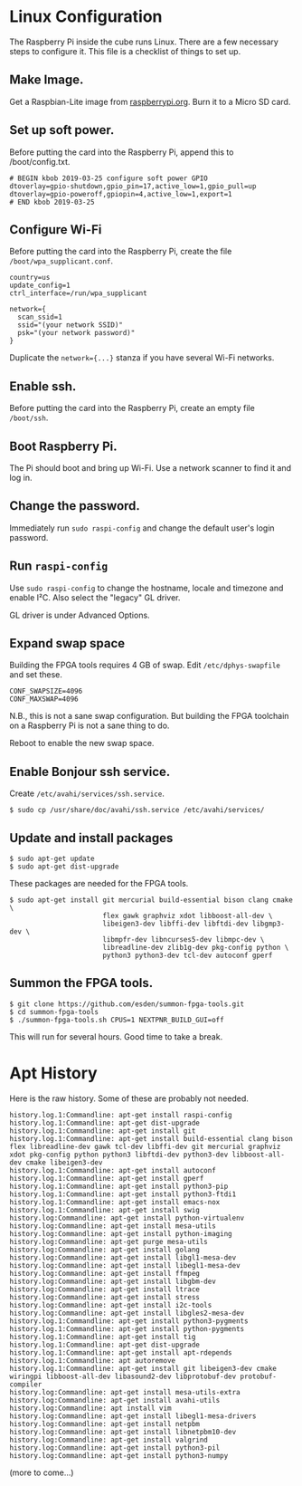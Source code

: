 # Linux Configuration

The Raspberry Pi inside the cube runs Linux.  There are
a few necessary steps to configure it.  This file is
a checklist of things to set up.

## Make Image.

Get a Raspbian-Lite image from
[raspberrypi.org](https://www.raspberrypi.org/downloads/).
Burn it to a Micro SD card.

## Set up soft power.

Before putting the card into the Raspberry Pi, append this to /boot/config.txt.

    # BEGIN kbob 2019-03-25 configure soft power GPIO
    dtoverlay=gpio-shutdown,gpio_pin=17,active_low=1,gpio_pull=up
    dtoverlay=gpio-poweroff,gpiopin=4,active_low=1,export=1
    # END kbob 2019-03-25

## Configure Wi-Fi

Before putting the card into the Raspberry Pi, create the file
`/boot/wpa_supplicant.conf`.

    country=us
    update_config=1
    ctrl_interface=/run/wpa_supplicant

    network={
      scan_ssid=1
      ssid="(your network SSID)"
      psk="(your network password)"
    }

Duplicate the `network={...}` stanza if you have several Wi-Fi networks.

## Enable ssh.

Before putting the card into the Raspberry Pi, create an empty file
`/boot/ssh`.

## Boot Raspberry Pi.

The Pi should boot and bring up Wi-Fi.  Use a network scanner to find
it and log in.

## Change the password.

Immediately run `sudo raspi-config` and change the default user's
login password.

## Run `raspi-config`

Use `sudo raspi-config` to change the hostname, locale and timezone and
enable I&sup2;C.  Also select the "legacy" GL driver.

GL driver is under Advanced Options.

## Expand swap space

Building the FPGA tools requires 4 GB of swap.  Edit
`/etc/dphys-swapfile` and set these.

    CONF_SWAPSIZE=4096
    CONF_MAXSWAP=4096

N.B., this is not a sane swap configuration.  But building the FPGA toolchain
on a Raspberry Pi is not a sane thing to do.

Reboot to enable the new swap space.

## Enable Bonjour ssh service.

Create `/etc/avahi/services/ssh.service`.

    $ sudo cp /usr/share/doc/avahi/ssh.service /etc/avahi/services/

## Update and install packages

    $ sudo apt-get update
    $ sudo apt-get dist-upgrade

These packages are needed for the FPGA tools.

    $ sudo apt-get install git mercurial build-essential bison clang cmake \
                           flex gawk graphviz xdot libboost-all-dev \
                           libeigen3-dev libffi-dev libftdi-dev libgmp3-dev \
                           libmpfr-dev libncurses5-dev libmpc-dev \
                           libreadline-dev zlib1g-dev pkg-config python \
                           python3 python3-dev tcl-dev autoconf gperf


## Summon the FPGA tools.

    $ git clone https://github.com/esden/summon-fpga-tools.git
    $ cd summon-fpga-tools
    $ ./summon-fpga-tools.sh CPUS=1 NEXTPNR_BUILD_GUI=off

This will run for several hours.  Good time to take a break.


# Apt History

Here is the raw history.  Some of these are probably not needed.

```text
history.log.1:Commandline: apt-get install raspi-config
history.log.1:Commandline: apt-get dist-upgrade
history.log.1:Commandline: apt-get install git
history.log.1:Commandline: apt-get install build-essential clang bison flex libreadline-dev gawk tcl-dev libffi-dev git mercurial graphviz xdot pkg-config python python3 libftdi-dev python3-dev libboost-all-dev cmake libeigen3-dev
history.log.1:Commandline: apt-get install autoconf
history.log.1:Commandline: apt-get install gperf
history.log.1:Commandline: apt-get install python3-pip
history.log.1:Commandline: apt-get install python3-ftdi1
history.log.1:Commandline: apt-get install emacs-nox
history.log.1:Commandline: apt-get install swig
history.log:Commandline: apt-get install python-virtualenv
history.log:Commandline: apt-get install mesa-utils
history.log:Commandline: apt-get install python-imaging
history.log:Commandline: apt-get purge mesa-utils
history.log:Commandline: apt-get install golang
history.log:Commandline: apt-get install libgl1-mesa-dev
history.log:Commandline: apt-get install libegl1-mesa-dev
history.log:Commandline: apt-get install ffmpeg
history.log:Commandline: apt-get install libgbm-dev
history.log:Commandline: apt-get install ltrace
history.log:Commandline: apt-get install stress
history.log:Commandline: apt-get install i2c-tools
history.log:Commandline: apt-get install libgles2-mesa-dev
history.log.1:Commandline: apt-get install python3-pygments
history.log.1:Commandline: apt-get install python-pygments
history.log.1:Commandline: apt-get install tig
history.log.1:Commandline: apt-get dist-upgrade
history.log.1:Commandline: apt-get install apt-rdepends
history.log.1:Commandline: apt autoremove
history.log.1:Commandline: apt-get install git libeigen3-dev cmake wiringpi libboost-all-dev libasound2-dev libprotobuf-dev protobuf-compiler
history.log:Commandline: apt-get install mesa-utils-extra
history.log:Commandline: apt-get install avahi-utils
history.log:Commandline: apt install vim
history.log:Commandline: apt-get install libegl1-mesa-drivers
history.log:Commandline: apt-get install netpbm
history.log:Commandline: apt-get install libnetpbm10-dev
history.log:Commandline: apt-get install valgrind
history.log:Commandline: apt-get install python3-pil
history.log:Commandline: apt-get install python3-numpy
```

(more to come...)
